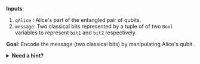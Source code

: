 **Inputs**:

1. `qAlice` : Alice's part of the entangled pair of qubits.
2. `message`: Two classical bits represented by a tuple of of two `Bool` variables to represent `bit1` and `bit2` respectively.

**Goal**:
Encode the message (two classical bits) by manipulating Alice's qubit.

<details>
  <summary><b>Need a hint?</b></summary>
Manipulate Alice's half of the entangled pair to change the joint state of the two qubits to one of the following four states based on the value of message:

- `(0, 0)`: $\ket{\Phi^{+}} = \frac{1}{\sqrt{2}} (\ket{00} + \ket{11})$
- `(0, 1)`: $\ket{\Psi^{+}} = \frac{1}{\sqrt{2}} (\ket{01} + \ket{10})$
- `(1, 0)`: $\ket{\Phi^{-}} = \frac{1}{\sqrt{2}} (\ket{00} - \ket{11})$
- `(1, 1)`: $\ket{\Psi^{-}} = \frac{1}{\sqrt{2}} (\ket{01} - \ket{10})$

</details>
